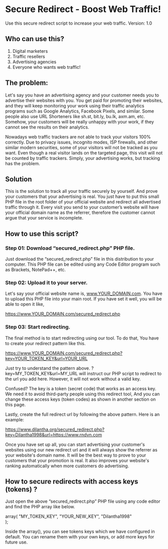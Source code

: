 # Secure Redirect - Boost Web Traffic!
Use this secure redirect script to increase your web traffic.
Version: 1.0

## Who can use this?

1) Digital marketers
2) Traffic resellers
3) Advertising agencies
4) Everyone who wants web traffic!

## The problem:

Let's say you have an advertising agency and your customer needs you to advertise their websites with you. You get paid for promoting their websites, and they will keep monitoring your work using their traffic analytics programs such as Google Analytics, Facebook Pixels, and similar. Some people also use URL Shorteners like sh.st, bit.ly, bu.lk, axm.am, etc. Somehow, your customers will be really unhappy with your work, if they cannot see the results on their analytics.

Nowadays web traffic trackers are not able to track your visitors 100% correctly. Due to privacy issues, incognito modes, ISP firewalls, and other similar modern securities, some of your visitors will not be tracked as you want. Even though a real visitor lands on the targeted page, this visit will not be counted by traffic trackers. Simply, your advertising works, but tracking has the problem.

## Solution

This is the solution to track all your traffic securely by yourself. And prove your customers that your advertising is real. You just have to put this small PHP file in the root folder of your official website and redirect all advertised traffic through it. Every visit you send to your customer’s website will have your official domain name as the referrer, therefore the customer cannot argue that your service is incomplete.


## How to use this script?

### Step 01: Download “secured_redirect.php” PHP file.

Just download the “secured_redirect.php” file in this distribution to your computer. This PHP file can be edited using any Code Editor program such as Brackets, NotePad++, etc.

### Step 02: Upload it to your server.

Let's say your official website name is, www.YOUR_DOMAIN.com. You have to upload this PHP file into your main root. If you have set it well, you will be able to open it like, 

https://www.YOUR_DOMAIN.com/secured_redirect.php 

### Step 03: Start redirecting.

The final method is to start redirecting using our tool. To do that, You have to create your redirect pattern like this. 

https://www.YOUR_DOMAIN.com/secured_redirect.php?key=YOUR_TOKEN_KEY&url=YOUR_URL

Just try to understand the pattern above. ?key=MY_TOKEN_KEY&url=MY_URL will instruct our PHP script to redirect to the url you add here. However, it will not work without a valid key.

Confused? The key is a token (secret code) that works as an access key. We need it to avoid third-party people using this redirect tool, And you can change these access keys (token codes) as shown in another section on this page.

Lastly, create the full redirect url by following the above pattern. Here is an example:

https://www.dilantha.org/secured_redirect.php?key=Dilantha1998&url=https://www.rndvn.com

Once you have set up all, you can start advertising your customer's websites using our new redirect url and it will always show the referrer as your website's domain name. It will be the best way to prove to your customers that your promotion is real. It also improves your website's ranking automatically when more customers do advertising.

## How to secure redirects with access keys (tokens) ?

Just open the above “secured_redirect.php” PHP file using any code editor and find the PHP array like below.

array(
    "MY_TOKEN_KEY",
    "YOUR_NEW_KEY",
    "Dilantha1998"    
);

Inside the array(), you can see tokens keys which we have configured in default. You can rename them with your own keys, or add more keys for future use.

